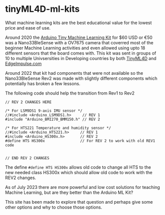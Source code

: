 # tinyML4D-ml-kits
What machine learning kits are the best educational value for the lowest price and ease of use.


Around 2020 the [Arduino Tiny Machine Learning Kit](https://store-usa.arduino.cc/products/arduino-tiny-machine-learning-kit) for $60 USD or €50 was a Nano33BleSense with a OV7675 camera that coverred most of the beginner Machine Learning activities and even allowed using upto 18 different sensors that the board comes with. This kit was sent in groups of 10 to multiple Univsersities in Developing countries by both [TinyML4D](https://tinyml.seas.harvard.edu/) and [EdgeImpulse.com](https://www.edgeimpulse.com/)

Around 2022 that kit had components that were not available so the Nano33BleSense Rev2 was made with slightly different components which potentially has broken a few lessons.

The following code should help the transition from Rev1 to Rev2

```
// REV 2 CHANGES HERE 

/* For LSM9DS1 9-axis IMU sensor */
//#include <Arduino_LSM9DS1.h>     // REV 1
#include "Arduino_BMI270_BMM150.h" // REV 2

/* For HTS221 Temperature and humidity sensor */
//#include <Arduino_HTS221.h>     // REV 1
#include <Arduino_HS300x.h>       // REV 2
#define HTS HS300x                // For REV 2 to work with old REV1 code


// END REV 2 CHANGES  
```

The define  ```#define HTS HS300x``` allows old code to change all HTS to the new needed class HS300x which should allow old code to work with the REV2 changes.

As of July 2023 there are more powerful and low cost solutions for teaching Machine Learning, but are they better than the Arduino ML Kit?


This site has been made to explore that question and perhaps give some other options and why to choose those options.
















